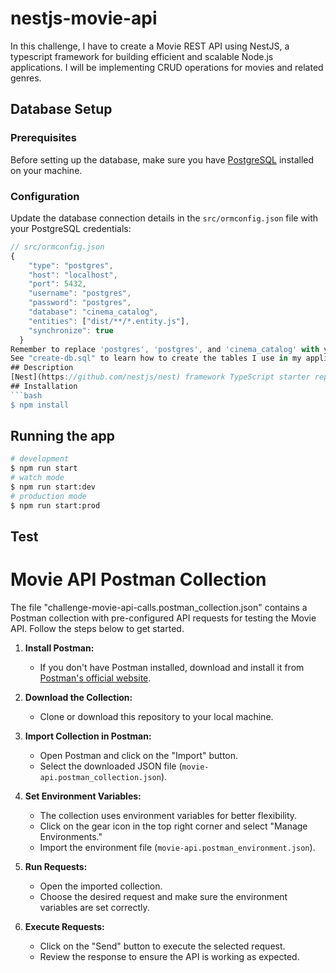 # nestjs-movie-api
In this challenge, I have to create a Movie REST API using NestJS, a typescript framework for building efficient and scalable Node.js applications. I will be implementing CRUD operations for movies and related genres.
## Database Setup
### Prerequisites
Before setting up the database, make sure you have [PostgreSQL](https://www.postgresql.org/) installed on your machine.
### Configuration
Update the database connection details in the `src/ormconfig.json` file with your PostgreSQL credentials:
```typescript
// src/ormconfig.json
{
    "type": "postgres",
    "host": "localhost",
    "port": 5432,
    "username": "postgres",
    "password": "postgres",
    "database": "cinema_catalog",
    "entities": ["dist/**/*.entity.js"],
    "synchronize": true
  }
Remember to replace 'postgres', 'postgres', and 'cinema_catalog' with your actual PostgreSQL credentials. Feel free to adapt the commands based on the structure and specific requirements of your project. Let us know if you need further customization or clarification!
See "create-db.sql" to learn how to create the tables I use in my application. Remember to change the db name in that file.
## Description
[Nest](https://github.com/nestjs/nest) framework TypeScript starter repository.
## Installation
```bash
$ npm install
```
## Running the app
```bash
# development
$ npm run start
# watch mode
$ npm run start:dev
# production mode
$ npm run start:prod
```

## Test

# Movie API Postman Collection

The file "challenge-movie-api-calls.postman_collection.json" contains a Postman collection with pre-configured API requests for testing the Movie API. Follow the steps below to get started.

1. **Install Postman:**
   - If you don't have Postman installed, download and install it from [Postman's official website](https://www.postman.com/downloads/).

2. **Download the Collection:**
   - Clone or download this repository to your local machine.

3. **Import Collection in Postman:**
   - Open Postman and click on the "Import" button.
   - Select the downloaded JSON file (`movie-api.postman_collection.json`).

4. **Set Environment Variables:**
   - The collection uses environment variables for better flexibility.
   - Click on the gear icon in the top right corner and select "Manage Environments."
   - Import the environment file (`movie-api.postman_environment.json`).

5. **Run Requests:**
   - Open the imported collection.
   - Choose the desired request and make sure the environment variables are set correctly.

6. **Execute Requests:**
   - Click on the "Send" button to execute the selected request.
   - Review the response to ensure the API is working as expected.
